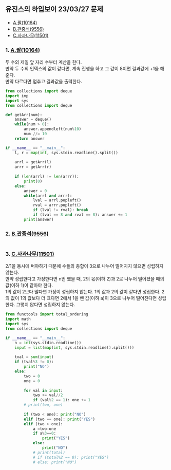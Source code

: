 ## 유진스의 하입보이 23/03/27 문제
- [A.팔(10164)](https://www.acmicpc.net/problem/1105)  
- [B.관중석(9556)](https://www.acmicpc.net/problem/10166)  
- [C.사과나무(11501)](https://www.acmicpc.net/problem/19539)  

### 1. [A.팔(10164)](https://www.acmicpc.net/problem/1105)  

두 수의 제일 앞 자리 수부터 계산을 한다.  
만약 두 수의 인덱스의 값이 같다면, 계속 진행을 하고 그 값이 8이면 결과값에 +1을 해준다.  
만약 다르다면 멈추고 결과값을 출력한다.  
```python
from collections import deque
import imp
import sys
from collections import deque

def getArr(num):
    answer = deque()
    while(num > 0):
        answer.appendleft(num%10)
        num //= 10
    return answer

if __name__ == "__main__":
    l, r = map(int, sys.stdin.readline().split())
    
    arrl = getArr(l)
    arrr = getArr(r)
    
    if (len(arrl) != len(arrr)):
        print(0)
    else:
        answer = 0
        while(arrl and arrr):
            lval = arrl.popleft() 
            rval = arrr.popleft()
            if (lval != rval): break
            if (lval == 8 and rval == 8): answer += 1
        print(answer)
```

### 2. [B.관중석(9556)](https://www.acmicpc.net/problem/10166)  


```python
```

### 3. [C.사과나무(11501)](https://www.acmicpc.net/problem/19539)  

2/1을 동시에 써야하기 때문에 수들의 총합이 3으로 나누어 떨어지지 않으면 성립하지 않는다.  
만약 성립한다고 가정한다면 n번 했을 때, 2의 몫(이하 2)과 2로 나누어 떨어졌을 때의 값(이하 1)이 같아야 한다.  
1의 값이 2보다 많다면 가정이 성립하지 않는다.
1의 값과 2의 값이 같다면 성립한다.
2의 값이 1의 값보다 더 크다면 2에서 1을 뺀 값(이하 a)이 3으로 나누어 떨어진다면 성립한다. 그렇지 않다면 성립하지 않는다.  
```python
from functools import total_ordering
import math
import sys
from collections import deque

if __name__ == "__main__":
    n = int(sys.stdin.readline())
    input = list(map(int, sys.stdin.readline().split()))
    
    tval = sum(input)
    if (tval%3 != 0):
        print("NO")
    else:
        two = 0
        one = 0
        
        for val in input:
            two += val//2
            if (val%2 == 1): one += 1
        # print(two, one)
        
        if (two < one): print("NO")
        elif (two == one): print("YES")
        elif (two > one):
            a =two-one
            if a%3==0:
                print("YES")
            else:
                print("NO")
            # print(total)
            # if (total%2 == 0): print("YES")
            # else: print("NO")
```
